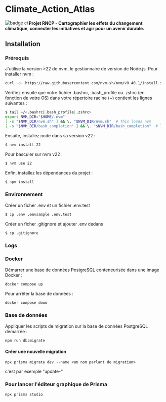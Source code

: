 # Climate_Action_Atlas

<img align="left" alt="badge ci" src="https://github.com/PaulaRondao/Climate_Action_Atlas/actions/workflows/node.js.yml/badge.svg" />         


#### Projet RNCP - Cartographier les effets du changement climatique, connecter les initiatives et agir pour un avenir durable.

## Installation

### Prérequis

J'utilise la version >22 de nvm, le gestionnaire de version de Node.js. Pour installer nvm :

```bash
curl -o- https://raw.githubusercontent.com/nvm-sh/nvm/v0.40.1/install.sh | bash
```

Vérifiez ensuite que votre fichier .bashrc, .bash_profile ou .zshrc (en fonction de votre OS) dans votre répertoire racine (~) contient les lignes suivantes :

```bash
$ tail ~/<.bashrc|.bash_profile|.zshrc>
export NVM_DIR="$HOME/.nvm"
[ -s "$NVM_DIR/nvm.sh" ] && \. "$NVM_DIR/nvm.sh"  # This loads nvm
[ -s "$NVM_DIR/bash_completion" ] && \. "$NVM_DIR/bash_completion"  # This loads nvm bash_completion
```

Ensuite, installez node dans sa version v22 :

```bash
$ nvm install 22
```

Pour basculer sur nvm v22 :

```bash
$ nvm use 22
```

Enfin, installez les dépendances du projet :

```bash
$ npm install
```

### Environnement

Créer un ficher .env et un fichier .env.test

```bash
$ cp .env .envsample .env.test
```

Créer un ficher .gitignore et ajouter .env dedans

```bash
$ cp .gitignore
```

### Logs

### Docker

Démarrer une base de données PostgreSQL conteneurisée dans une image Docker :

```bash
docker compose up
```

Pour arrêter la base de données :

```bash
docker compose down
```

### Base de données

Appliquer les scripts de migration sur la base de données PostgreSQL démarrée :

```bash
npm run db:migrate
```

#### Créer une nouvelle migration

```
npx prisma migrate dev --name <un nom parlant de migration>
```

<un nom parlant de migration> c'est par exemple "update-<un nom en lien avec la table>"

### Pour lancer l'éditeur graphique de Prisma

```
npx prisma studio
```
